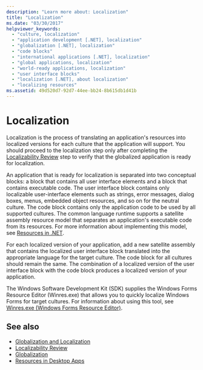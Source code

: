 ```yaml
---
description: "Learn more about: Localization"
title: "Localization"
ms.date: "03/30/2017"
helpviewer_keywords:
  - "culture, localization"
  - "application development [.NET], localization"
  - "globalization [.NET], localization"
  - "code blocks"
  - "international applications [.NET], localization"
  - "global applications, localization"
  - "world-ready applications, localization"
  - "user interface blocks"
  - "localization [.NET], about localization"
  - "localizing resources"
ms.assetid: 49d520d7-92d7-44ee-bb24-8b615db1d41b
---
```

# Localization

Localization is the process of translating an application's resources into localized versions for each culture that the application will support. You should proceed to the localization step only after completing the [Localizability Review](localizability-review.md) step to verify that the globalized application is ready for localization.

An application that is ready for localization is separated into two conceptual blocks: a block that contains all user interface elements and a block that contains executable code. The user interface block contains only localizable user-interface elements such as strings, error messages, dialog boxes, menus, embedded object resources, and so on for the neutral culture. The code block contains only the application code to be used by all supported cultures. The common language runtime supports a satellite assembly resource model that separates an application's executable code from its resources. For more information about implementing this model, see [Resources in .NET](../../framework/resources/index.md).

For each localized version of your application, add a new satellite assembly that contains the localized user interface block translated into the appropriate language for the target culture. The code block for all cultures should remain the same. The combination of a localized version of the user interface block with the code block produces a localized version of your application.

The Windows Software Development Kit (SDK) supplies the Windows Forms Resource Editor (Winres.exe) that allows you to quickly localize Windows Forms for target cultures. For information about using this tool, see [Winres.exe (Windows Forms Resource Editor)](../../framework/tools/winres-exe-windows-forms-resource-editor.md).

## See also

- [Globalization and Localization](index.md)
- [Localizability Review](localizability-review.md)
- [Globalization](globalization.md)
- [Resources in Desktop Apps](../../framework/resources/index.md)
